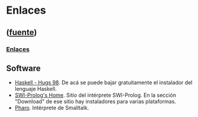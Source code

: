 # Enlaces
([fuente](https://campus.exactas.uba.ar/course/view.php?id=995&section=14))
---
### [Enlaces](https://campus.exactas.uba.ar/course/view.php?id=995&section=14)

## Software

  - [Haskell - Hugs 98](http://www.haskell.org/hugs/). De acá se puede bajar gratuitamente el instalador del lenguaje Haskell.
  - [SWI-Prolog's Home](http://www.swi-prolog.org/). Sitio del intérprete SWI-Prolog. En la sección "Download" de ese sitio hay instaladores para varias plataformas.
  - [Pharo](http://www.pharo-project.org/home "Pharo"). Intérprete de Smalltalk.

